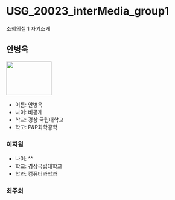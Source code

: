 # USG_20023_interMedia_group1
소회의실 1 자기소개
## 안병욱
<img
  src="https://github.com/ProjectInTheClass/USG_2023_intermediate_group1/blob/main/image%20source/abw%20profile%20image.jpg?raw=true"
  width="120"
  height="90"
/>
- 이름: 안병욱
- 나이: 비공개
- 학교: 경상 국립대학교
- 학고: P&P화학공학 

### 이지원
- 나이: ^^
- 학교: 경상국립대학교
- 학과: 컴퓨터과학과

### 최주희
